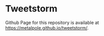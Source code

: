 # Tweetstorm

Github Page for this repository is available at https://metalpole.github.io/tweetstorm/.
